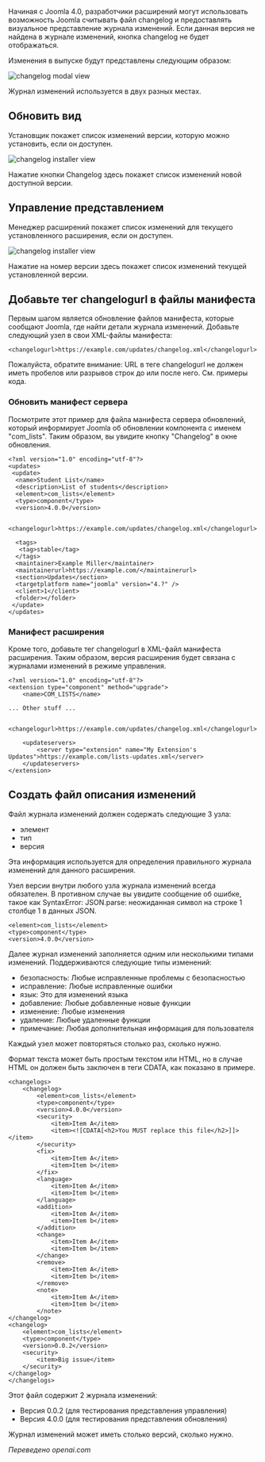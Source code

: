<!-- Filename: Adding_changelog_to_your_manifest_file / Display title: Добавление журнала изменений -->

Начиная с Joomla 4.0, разработчики расширений могут использовать возможность Joomla считывать файл changelog и предоставлять визуальное представление журнала изменений. Если данная версия не найдена в журнале изменений, кнопка changelog не будет отображаться.

Изменения в выпуске будут представлены следующим образом:

![changelog modal view](../../../en/images/developer-information/adding-changelog-example-1.png)

Журнал изменений используется в двух разных местах.

## Обновить вид

Установщик покажет список изменений версии, которую можно установить, если он доступен.

![changelog installer view](../../../en/images/developer-information/adding-changelog-update-view.png)

Нажатие кнопки Changelog здесь покажет список изменений новой доступной версии.

## Управление представлением

Менеджер расширений покажет список изменений для текущего установленного расширения, если он доступен.

![changelog installer view](../../../en/images/developer-information/adding-changelog-extension-view.png)

Нажатие на номер версии здесь покажет список изменений текущей установленной версии.

## Добавьте тег changelogurl в файлы манифеста

Первым шагом является обновление файлов манифеста, которые сообщают Joomla, где найти детали журнала изменений. Добавьте следующий узел в свои XML-файлы манифеста:

```
<changelogurl>https://example.com/updates/changelog.xml</changelogurl>
```

Пожалуйста, обратите внимание: URL в теге changelogurl не должен иметь пробелов или разрывов строк до или после него. См. примеры кода.

### Обновить манифест сервера

Посмотрите этот пример для файла манифеста сервера обновлений, который информирует Joomla об обновлении компонента с именем "com_lists". Таким образом, вы увидите кнопку "Changelog" в окне обновления.

```
<?xml version="1.0" encoding="utf-8"?>
<updates>
 <update>
  <name>Student List</name>
  <description>List of students</description>
  <element>com_lists</element>
  <type>component</type>
  <version>4.0.0</version>

  <changelogurl>https://example.com/updates/changelog.xml</changelogurl>

  <tags>
   <tag>stable</tag>
  </tags>
  <maintainer>Example Miller</maintainer>
  <maintainerurl>https://example.com/</maintainerurl>
  <section>Updates</section>
  <targetplatform name="joomla" version="4.?" />
  <client>1</client>
  <folder></folder>
 </update>
</updates>
```

### Манифест расширения

Кроме того, добавьте тег changelogurl в XML-файл манифеста расширения. Таким образом, версия расширения будет связана с журналами изменений в режиме управления.

```
<?xml version="1.0" encoding="utf-8"?>
<extension type="component" method="upgrade">
    <name>COM_LISTS</name>

... Other stuff ...

    <changelogurl>https://example.com/updates/changelog.xml</changelogurl>

    <updateservers>
        <server type="extension" name="My Extension's Updates">https://example.com/lists-updates.xml</server>
    </updateservers>
</extension>
```

## Создать файл описания изменений

Файл журнала изменений должен содержать следующие 3 узла:

* элемент
* тип
* версия

Эта информация используется для определения правильного журнала изменений для данного расширения.

Узел версии внутри любого узла журнала изменений всегда обязателен. В противном случае вы увидите сообщение об ошибке, такое как SyntaxError: JSON.parse: неожиданная символ на строке 1 столбце 1 в данных JSON.

```
<element>com_lists</element>
<type>component</type>
<version>4.0.0</version>
```

Далее журнал изменений заполняется одним или несколькими типами изменений. Поддерживаются следующие типы изменений:

* безопасность: Любые исправленные проблемы с безопасностью
* исправление: Любые исправленные ошибки
* язык: Это для изменений языка
* добавление: Любые добавленные новые функции
* изменение: Любые изменения
* удаление: Любые удаленные функции
* примечание: Любая дополнительная информация для пользователя

Каждый узел может повторяться столько раз, сколько нужно.

Формат текста может быть простым текстом или HTML, но в случае HTML он должен быть заключен в теги CDATA, как показано в примере.

```
<changelogs>
    <changelog>
        <element>com_lists</element>
        <type>component</type>
        <version>4.0.0</version>
        <security>
            <item>Item A</item>
            <item><![CDATA[<h2>You MUST replace this file</h2>]]></item>
        </security>
        <fix>
            <item>Item A</item>
            <item>Item b</item>
        </fix>
        <language>
            <item>Item A</item>
            <item>Item b</item>
        </language>
        <addition>
            <item>Item A</item>
            <item>Item b</item>
        </addition>
        <change>
            <item>Item A</item>
            <item>Item b</item>
        </change>
        <remove>
            <item>Item A</item>
            <item>Item b</item>
        </remove>
        <note>
            <item>Item A</item>
            <item>Item b</item>
        </note>
</changelog>
<changelog>
    <element>com_lists</element>
    <type>component</type>
    <version>0.0.2</version>
    <security>
        <item>Big issue</item>
    </security>
</changelog>
</changelogs>
```

Этот файл содержит 2 журнала изменений:

* Версия 0.0.2 (для тестирования представления управления)
* Версия 4.0.0 (для тестирования представления обновления)

Журнал изменений может иметь столько версий, сколько нужно.

*Переведено openai.com*

